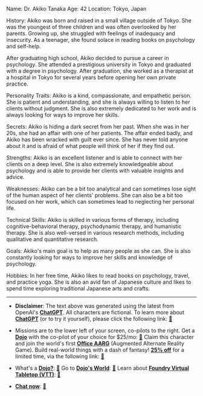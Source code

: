 Name: Dr. Akiko Tanaka
Age: 42
Location: Tokyo, Japan

History:
Akiko was born and raised in a small village outside of Tokyo. She was the youngest of three children and was often overlooked by her parents. Growing up, she struggled with feelings of inadequacy and insecurity. As a teenager, she found solace in reading books on psychology and self-help.

After graduating high school, Akiko decided to pursue a career in psychology. She attended a prestigious university in Tokyo and graduated with a degree in psychology. After graduation, she worked as a therapist at a hospital in Tokyo for several years before opening her own private practice.

Personality Traits:
Akiko is a kind, compassionate, and empathetic person. She is patient and understanding, and she is always willing to listen to her clients without judgment. She is also extremely dedicated to her work and is always looking for ways to improve her skills.

Secrets:
Akiko is hiding a dark secret from her past. When she was in her 20s, she had an affair with one of her patients. The affair ended badly, and Akiko has been wracked with guilt ever since. She has never told anyone about it and is afraid of what people will think of her if they find out.

Strengths:
Akiko is an excellent listener and is able to connect with her clients on a deep level. She is also extremely knowledgeable about psychology and is able to provide her clients with valuable insights and advice.

Weaknesses:
Akiko can be a bit too analytical and can sometimes lose sight of the human aspect of her clients' problems. She can also be a bit too focused on her work, which can sometimes lead to neglecting her personal life.

Technical Skills:
Akiko is skilled in various forms of therapy, including cognitive-behavioral therapy, psychodynamic therapy, and humanistic therapy. She is also well-versed in various research methods, including qualitative and quantitative research.

Goals:
Akiko's main goal is to help as many people as she can. She is also constantly looking for ways to improve her skills and knowledge of psychology.

Hobbies:
In her free time, Akiko likes to read books on psychology, travel, and practice yoga. She is also an avid fan of Japanese culture and likes to spend time exploring traditional Japanese arts and crafts.
 

---
* **Disclaimer**: The text above was generated using the latest from OpenAI's [**ChatGPT**](https://openai.com/blog/chatgpt/).  All characters are fictional.  To learn more about [**ChatGPT**](https://openai.com/blog/chatgpt/) (or to try it yourself), please click the following link: [:closed_book:](https://openai.com/blog/chatgpt/)

* Missions are to the lower left of your screen, co-pilots to the right. Get a [**Dojo**](https://workmates.live/marketplace) with the co-pilot of your choice for $25/mo: [:green_book:](https://workmates.live/marketplace) Claim this character and join the world's first [**Office AARG**](https://dojos.world) (Augmented Alternate Reality Game). Build real-world things with a dash of fantasy! [**25% off**](https://blog.workmates.live/deal-on-a-dojo) for a limited time, via the following link: [:green_book:](https://blog.workmates.live/deal-on-a-dojo) 

* What's a [**Dojo?**](https://workdojos.com): [:blue_book:](https://workdojos.com)  Go to [**Dojo's World**](https://dojos.world): [:blue_book:](https://dojos.world)  Learn about [**Foundry Virtual Tabletop (VTT)**](https://foundryvtt.com): [:closed_book:](https://foundryvtt.com/)

* [**Chat now**](https://chat.workmates.live/channel/support): [:ledger:](https://chat.workmates.live/channel/support)